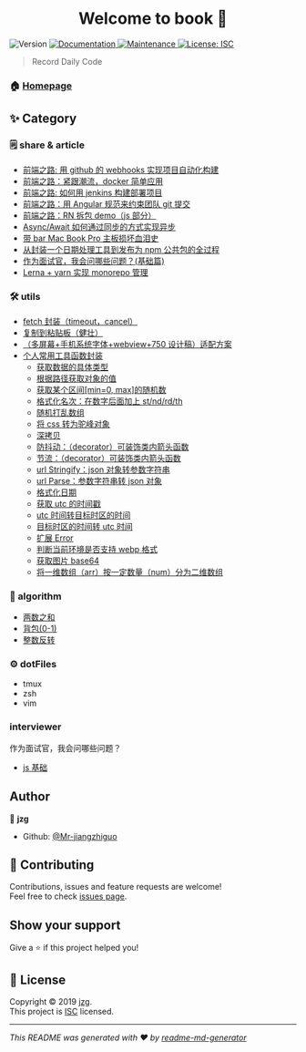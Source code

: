 <h1 align="center">Welcome to book 👋</h1>
<p>
  <img alt="Version" src="https://img.shields.io/npm/v/book.svg">
  <a href="https://github.com/Mr-jiangzhiguo/book#readme">
    <img alt="Documentation" src="https://img.shields.io/badge/documentation-yes-brightgreen.svg" target="_blank" />
  </a>
  <a href="https://github.com/Mr-jiangzhiguo/book/graphs/commit-activity">
    <img alt="Maintenance" src="https://img.shields.io/badge/Maintained%3F-yes-green.svg" target="_blank" />
  </a>
  <a href="https://github.com/Mr-jiangzhiguo/book/blob/master/LICENSE">
    <img alt="License: ISC" src="https://img.shields.io/badge/License-ISC-yellow.svg" target="_blank" />
  </a>
</p>

> Record Daily Code

### 🏠 [Homepage](https://github.com/Mr-jiangzhiguo/book#readme)

## ✨ Category

### 🗒 share & article

- [前端之路: 用 github 的 webhooks 实现项目自动化构建](https://github.com/Mr-jiangzhiguo/book/blob/master/share/01.webhooks.md)
- [前端之路：紧跟潮流，docker 简单应用](https://github.com/Mr-jiangzhiguo/book/blob/master/share/02.docker.md)
- [前端之路: 如何用 jenkins 构建部署项目](https://github.com/Mr-jiangzhiguo/book/blob/master/share/03.jenkins.md)
- [前端之路：用 Angular 规范来约束团队 git 提交](https://github.com/Mr-jiangzhiguo/book/blob/master/share/04.commitmsg.md)
- [前端之路：RN 拆包 demo（js 部分）](https://github.com/Mr-jiangzhiguo/book/blob/master/share/05.rnBundles.md)
- [Async/Await 如何通过同步的方式实现异步](https://github.com/Mr-jiangzhiguo/book/blob/master/share/06.async_await.md)
- [带 bar Mac Book Pro 主板损坏血泪史](https://github.com/Mr-jiangzhiguo/book/blob/master/share/07.workflow.md)
- [从封装一个日期处理工具到发布为 npm 公共包的全过程](https://github.com/Mr-jiangzhiguo/book/blob/master/share/08.npmPublish.md)
- [作为面试官，我会问哪些问题？(基础篇)](https://github.com/Mr-jiangzhiguo/book/blob/master/share/09.interviewer_js.md)
- [Lerna + yarn 实现 monorepo 管理](https://github.com/Mr-jiangzhiguo/book/blob/master/share/10.monorepo.md)

### 🛠 utils

- [fetch 封装（timeout，cancel）](https://github.com/Mr-jiangzhiguo/book/blob/master/utils/_fetch.js)
- [复制到粘贴板（健壮）](https://github.com/Mr-jiangzhiguo/book/blob/master/utils/copy2clipboard.js)
- [（多屏幕+手机系统字体+webview+750 设计稿）适配方案](https://github.com/Mr-jiangzhiguo/book/blob/master/utils/rem.js)
- [个人常用工具函数封装](https://github.com/Mr-jiangzhiguo/book/blob/master/utils/index.js)
  - [获取数据的具体类型](https://github.com/Mr-jiangzhiguo/book/blob/master/utils/getDataType.js)
  - [根据路径获取对象的值](https://github.com/Mr-jiangzhiguo/book/blob/master/utils/getValue.js)
  - [获取某个区间[min=0, max]的随机数](https://github.com/Mr-jiangzhiguo/book/blob/master/utils/generateRandom.js)
  - [格式化名次：在数字后面加上 st/nd/rd/th](https://github.com/Mr-jiangzhiguo/book/blob/master/utils/ordinalSuffixOf.js)
  - [随机打乱数组](https://github.com/Mr-jiangzhiguo/book/blob/master/utils/shuffle.js)
  - [将 css 转为驼峰对象](https://github.com/Mr-jiangzhiguo/book/blob/master/utils/css2obj.js)
  - [深拷贝](https://github.com/Mr-jiangzhiguo/book/blob/master/utils/deepClone.js)
  - [防抖动：（decorator）可装饰类内箭头函数](https://github.com/Mr-jiangzhiguo/book/blob/master/utils/debounceNext.js)
  - [节流：（decorator）可装饰类内箭头函数](https://github.com/Mr-jiangzhiguo/book/blob/master/utils/throttleNext.js)
  - [url Stringify：json 对象转参数字符串](https://github.com/Mr-jiangzhiguo/book/blob/master/utils/qsStringify.js)
  - [url Parse：参数字符串转 json 对象](https://github.com/Mr-jiangzhiguo/book/blob/master/utils/qsParse.js)
  - [格式化日期](https://github.com/Mr-jiangzhiguo/book/blob/master/utils/dateFormat.js)
  - [获取 utc 的时间戳](https://github.com/Mr-jiangzhiguo/book/blob/master/utils/UTCTimestamp.js)
  - [utc 时间转目标时区的时间](https://github.com/Mr-jiangzhiguo/book/blob/master/utils/UTC2Target.js)
  - [目标时区的时间转 utc 时间](https://github.com/Mr-jiangzhiguo/book/blob/master/utils/Target2UTC.js)
  - [扩展 Error](https://github.com/Mr-jiangzhiguo/book/blob/master/utils/MyError.js)
  - [判断当前环境是否支持 webp 格式](https://github.com/Mr-jiangzhiguo/book/blob/master/utils/isSupportWebp.js)
  - [获取图片 base64](https://github.com/Mr-jiangzhiguo/book/blob/master/utils/getBase64.js)
  - [将一维数组（arr）按一定数量（num）分为二维数组](https://github.com/Mr-jiangzhiguo/book/blob/master/utils/antiFlat.js)

### 🧠 algorithm

- [两数之和](https://github.com/Mr-jiangzhiguo/book/blob/master/algorithm/1.两数之和.js)
- [背包(0-1)](<https://github.com/Mr-jiangzhiguo/book/blob/master/algorithm/2.背包(0-1).js>)
- [整数反转](https://github.com/Mr-jiangzhiguo/book/blob/master/algorithm/3.整数反转.js)

### ⚙️ dotFiles

- tmux
- zsh
- vim

### interviewer

作为面试官，我会问哪些问题？

- [js 基础](https://github.com/Mr-jiangzhiguo/book/blob/master/share/09.interviewer_js.md)

## Author

👤 **jzg**

- Github: [@Mr-jiangzhiguo](https://github.com/Mr-jiangzhiguo)

## 🤝 Contributing

Contributions, issues and feature requests are welcome!<br />Feel free to check [issues page](https://github.com/Mr-jiangzhiguo/book/issues).

## Show your support

Give a ⭐️ if this project helped you!

## 📝 License

Copyright © 2019 [jzg](https://github.com/Mr-jiangzhiguo).<br />
This project is [ISC](https://github.com/Mr-jiangzhiguo/book/blob/master/LICENSE) licensed.

---

_This README was generated with ❤️ by [readme-md-generator](https://github.com/kefranabg/readme-md-generator)_
